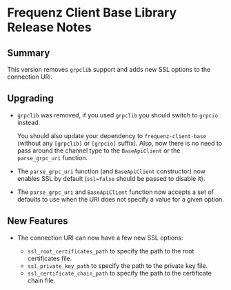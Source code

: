 # Frequenz Client Base Library Release Notes

## Summary

This version removes `grpclib` support and adds new SSL options to the connection URI.

## Upgrading

- `grpclib` was removed, if you used `grpclib` you should switch to `grpcio` instead.

  You should also update your dependency to `frequenz-client-base` (without any `[grpclib]` or `[grpcio]` suffix). Also, now there is no need to pass around the channel type to the `BaseApiClient` or the `parse_grpc_uri` function.

- The `parse_grpc_uri` function (and `BaseApiClient` constructor) now enables SSL by default (`ssl=false` should be passed to disable it).

- The `parse_grpc_uri` and `BaseApiClient` function now accepts a set of defaults to use when the URI does not specify a value for a given option.

## New Features

- The connection URI can now have a few new SSL options:

  * `ssl_root_certificates_path` to specify the path to the root certificates file.
  * `ssl_private_key_path` to specify the path to the private key file.
  * `ssl_certificate_chain_path` to specify the path to the certificate chain file.
